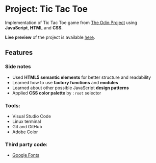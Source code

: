 # Project: Tic Tac Toe

Implementation of Tic Tac Toe game from [The Odin Project](https://www.theodinproject.com/courses/javascript/lessons/tic-tac-toe-javascript) using **JavaScript**, **HTML** and **CSS**.

**Live preview** of the project is available [here](https://alternateved.github.io/tic-tac-toe/).


## **Features**


### **Side notes**
* Used **HTML5 semantic elements** for better structure and readability
* Learned how to use **factory functions** and **modules**
* Learned about other possible JavaScript **design patterns**
* Applied **CSS color palette** by `:root` selector

### **Tools:**
* Visual Studio Code
* Linux terminal
* Git and GitHub
* Adobe Color


### **Third party code:**
* [Google Fonts](https://fonts.google.com/)
